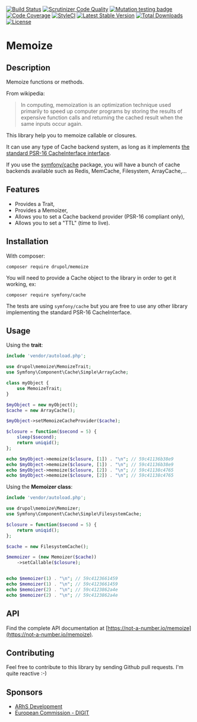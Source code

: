 [![Build Status](https://www.travis-ci.org/drupol/memoize.svg?branch=master)](https://www.travis-ci.org/drupol/memoize)
 [![Scrutinizer Code Quality](https://scrutinizer-ci.com/g/drupol/memoize/badges/quality-score.png?b=master)](https://scrutinizer-ci.com/g/drupol/memoize/?branch=master)
 [![Mutation testing badge](https://badge.stryker-mutator.io/github.com/drupol/memoize/master)](https://stryker-mutator.github.io)
 [![Code Coverage](https://scrutinizer-ci.com/g/drupol/memoize/badges/coverage.png?b=master)](https://scrutinizer-ci.com/g/drupol/memoize/?branch=master)
 [![StyleCI](https://styleci.io/repos/104074893/shield?branch=master)](https://styleci.io/repos/104074893)
 [![Latest Stable Version](https://poser.pugx.org/drupol/memoize/v/stable)](https://packagist.org/packages/drupol/memoize)
 [![Total Downloads](https://poser.pugx.org/drupol/memoize/downloads)](https://packagist.org/packages/drupol/memoize)
 [![License](https://poser.pugx.org/drupol/memoize/license)](https://packagist.org/packages/drupol/memoize)

# Memoize

## Description

Memoize functions or methods.

From wikipedia: 
> In computing, memoization is an optimization technique used primarily to speed up computer programs by storing the results of expensive function calls and returning the cached result when the same inputs occur again.

This library help you to memoize callable or closures.

It can use any type of Cache backend system, as long as it implements [the standard PSR-16 CacheInterface interface](https://www.php-fig.org/psr/psr-16).

If you use the [symfony/cache](https://packagist.org/packages/symfony/cache) package, you will have a bunch of cache backends available such as Redis, MemCache, Filesystem, ArrayCache,...

## Features

* Provides a Trait,
* Provides a Memoizer,
* Allows you to set a Cache backend provider (PSR-16 compliant only),
* Allows you to set a "TTL" (time to live).

## Installation

With composer:

`composer require drupol/memoize`

You will need to provide a Cache object to the library in order to get it working, ex:

`composer require symfony/cache`

The tests are using `symfony/cache` but you are free to use any other library implementing the standard PSR-16 CacheInterface.

## Usage

Using the **trait**:

```php
include 'vendor/autoload.php';

use drupol\memoize\MemoizeTrait;
use Symfony\Component\Cache\Simple\ArrayCache;

class myObject {
    use MemoizeTrait;
}

$myObject = new myObject();
$cache = new ArrayCache();

$myObject->setMemoizeCacheProvider($cache);

$closure = function($second = 5) {
    sleep($second);
    return uniqid();
};

echo $myObject->memoize($closure, [1]) . "\n"; // 59c41136b38e9
echo $myObject->memoize($closure, [1]) . "\n"; // 59c41136b38e9
echo $myObject->memoize($closure, [2]) . "\n"; // 59c41138c4765
echo $myObject->memoize($closure, [2]) . "\n"; // 59c41138c4765
```

Using the **Memoizer class**:

```php
include 'vendor/autoload.php';

use drupol\memoize\Memoizer;
use Symfony\Component\Cache\Simple\FilesystemCache;

$closure = function($second = 5) {
    return uniqid();
};

$cache = new FilesystemCache();

$memoizer = (new Memoizer($cache))
    ->setCallable($closure);


echo $memoizer(1) . "\n"; // 59c4123661459
echo $memoizer(1) . "\n"; // 59c4123661459
echo $memoizer(2) . "\n"; // 59c4123862a4e
echo $memoizer(2) . "\n"; // 59c4123862a4e
```

## API

Find the complete API documentation at [https://not-a-number.io/memoize](https://not-a-number.io/memoize).

## Contributing

Feel free to contribute to this library by sending Github pull requests. I'm quite reactive :-)

## Sponsors

* [ARhS Development](https://www.arhs-group.com)
* [European Commission - DIGIT](https://github.com/ec-europa)
